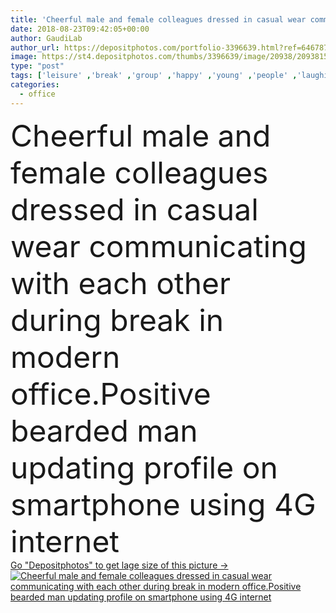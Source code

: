 ```yaml
---
title: 'Cheerful male and female colleagues dressed in casual wear communicating with each other during break in modern office.Positive bearded man updating profile on smartphone using 4G internet'
date: 2018-08-23T09:42:05+00:00
author: GaudiLab
author_url: https://depositphotos.com/portfolio-3396639.html?ref=64678756
image: https://st4.depositphotos.com/thumbs/3396639/image/20938/209381520/api_thumb_450.jpg?forcejpeg=true
type: "post"
tags: ['leisure' ,'break' ,'group' ,'happy' ,'young' ,'people' ,'laughing' ,'cheerful' ,'friendship' ,'funny' ,'office' ,'cellphone' ,'cellular' ,'communication' ,'conversation' ,'telephone' ,'wireless' ,'talking' ,'information' ,'joyful' ,'indoors' ,'discussion' ,'website' ,'application' ,'enjoy' ,'positive' ,'teamwork' ,'good' ,'successful' ,'publication' ,'cooperation' ,'update' ,'smartphone' ,'collaboration' ,'guys' ,'app' ,'prosperous' ,'Hipsters' ,'professionals' ,'Mobile Phone' ,'Web Page' ,'free time' ,'social networks' ,'millennial' ,'man and woman' ,'male and female' ,'checking email' ,'4g internet' ,'coworking space' ,'caucasian models' ]
categories: 
  - office
---
```

<div aling="center">
            <font size="60"> Cheerful male and female colleagues dressed in casual wear communicating with each other during break in modern office.Positive bearded man updating profile on smartphone using 4G internet</font>   
</div>
<div>
    <a href='https://st4.depositphotos.com/thumbs/3396639/image/20938/209381520/api_thumb_450.jpg?forcejpeg=true?ref=64678756' target=_blank > Go "Depositphotos" to get lage size of this picture ->
        <img href='https://st4.depositphotos.com/thumbs/3396639/image/20938/209381520/api_thumb_450.jpg?forcejpeg=true?ref=64678756' src='https://st4.depositphotos.com/3396639/20938/i/950/depositphotos_209381520-stock-photo-cheerful-male-female-colleagues-dressed.jpg?forcejpeg=true' alt='Cheerful male and female colleagues dressed in casual wear communicating with each other during break in modern office.Positive bearded man updating profile on smartphone using 4G internet' >
    </a>
</div>

